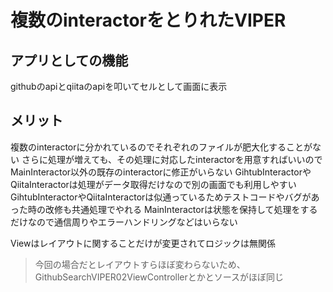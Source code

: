 # 複数のinteractorをとりれたVIPER

## アプリとしての機能
githubのapiとqiitaのapiを叩いてセルとして画面に表示


## メリット
複数のinteractorに分かれているのでそれぞれのファイルが肥大化することがない
さらに処理が増えても、その処理に対応したinteractorを用意すればいいのでMainInteractor以外の既存のinteractorに修正がいらない
GihtubInteractorやQiitaInteractorは処理がデータ取得だけなので別の画面でも利用しやすい
GihtubInteractorやQiitaInteractorは似通っているためテストコードやバグがあった時の改修も共通処理でやれる
MainInteractorは状態を保持して処理をするだけなので通信周りやエラーハンドリングなどはいらない

Viewはレイアウトに関することだけが変更されてロジックは無関係
 > 今回の場合だとレイアウトすらほぼ変わらないため、GithubSearchVIPER02ViewControllerとかとソースがほぼ同じ
